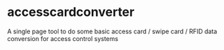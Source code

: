 # accesscardconverter
A single page tool to do some basic access card / swipe card / RFID data conversion for access control systems
